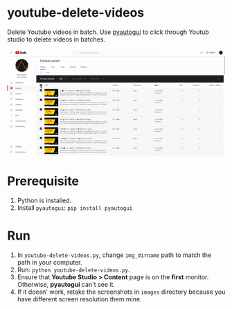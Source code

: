 # youtube-delete-videos
Delete Youtube videos in batch. Use  [pyautogui][pyautogui_link] to click through Youtub studio to delete videos in batches.

![Delete Youtube videos](youtube-delete-videos.gif)

# Prerequisite

1. Python is installed.
1. Install `pyautogui`: `pip install pyautogui`

# Run

1. In `youtube-delete-videos.py`, change `img_dirname` path to match the path in your computer.
1. Run: `python youtube-delete-videos.py`.
1. Ensure that **Youtube Studio > Content** page is on the **first** monitor. Otherwise, **pyautogui** can't see it.
1. If it doesn' work, retake the screenshots in `images` directory because you have different screen resolution them mine.

[pyautogui_link]: https://pyautogui.readthedocs.io/en/latest/
